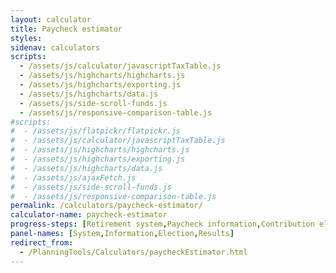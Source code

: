 ```yaml
---
layout: calculator
title: Paycheck estimator
styles:
sidenav: calculators
scripts:
  - /assets/js/calculator/javascriptTaxTable.js
  - /assets/js/highcharts/highcharts.js
  - /assets/js/highcharts/exporting.js
  - /assets/js/highcharts/data.js
  - /assets/js/side-scroll-funds.js
  - /assets/js/responsive-comparison-table.js
#scripts:
#  - /assets/js/flatpickr/flatpickr.js
#  - /assets/js/calculator/javascriptTaxTable.js
#  - /assets/js/highcharts/highcharts.js
#  - /assets/js/highcharts/exporting.js
#  - /assets/js/highcharts/data.js
#  - /assets/js/ajaxFetch.js
#  - /assets/js/side-scroll-funds.js
#  - /assets/js/responsive-comparison-table.js
permalink: /calculators/paycheck-estimator/
calculator-name: paycheck-estimator
progress-steps: [Retirement system,Paycheck information,Contribution election,Results]
panel-names: [System,Information,Election,Results]
redirect_from:
  - /PlanningTools/Calculators/paycheckEstimator.html
---
```

